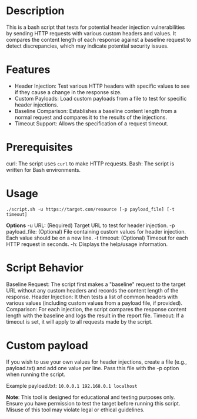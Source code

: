 # Description
This is a bash script that tests for potential header injection vulnerabilities by sending HTTP requests with various custom headers and values. It compares the content length of each response against a baseline request to detect discrepancies, which may indicate potential security issues.

# Features
- Header Injection: Test various HTTP headers with specific values to see if they cause a change in the response size.
- Custom Payloads: Load custom payloads from a file to test for specific header injections.
- Baseline Comparison: Establishes a baseline content length from a normal request and compares it to the results of the injections.
- Timeout Support: Allows the specification of a request timeout.

# Prerequisites
curl: The script uses `curl` to make HTTP requests.
Bash: The script is written for Bash environments.

# Usage
`./script.sh -u https://target.com/resource [-p payload_file] [-t timeout]`

**Options** 
-u URL: (Required) Target URL to test for header injection.
-p payload_file: (Optional) File containing custom values for header injection. Each value should be on a new line.
-t timeout: (Optional) Timeout for each HTTP request in seconds.
-h: Displays the help/usage information.

# Script Behavior
Baseline Request: The script first makes a "baseline" request to the target URL without any custom headers and records the content length of the response.
Header Injection: It then tests a list of common headers with various values (including custom values from a payload file, if provided).
Comparison: For each injection, the script compares the response content length with the baseline and logs the result in the report file.
Timeout: If a timeout is set, it will apply to all requests made by the script.

# Custom payload
If you wish to use your own values for header injections, create a file (e.g., payload.txt) and add one value per line. Pass this file with the -p option when running the script.

Example payload.txt:
``10.0.0.1
192.168.0.1
localhost
``

**Note**: This tool is designed for educational and testing purposes only. Ensure you have permission to test the target before running this script. Misuse of this tool may violate legal or ethical guidelines.
